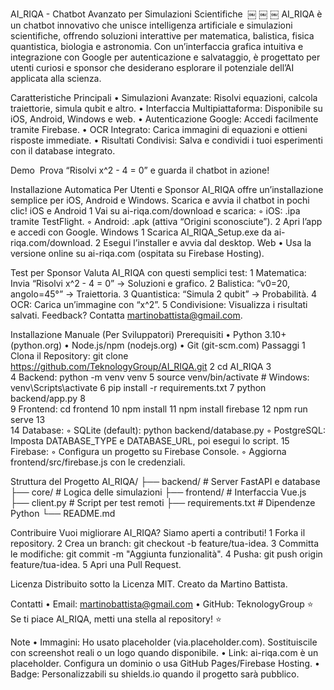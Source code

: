 AI_RIQA - Chatbot Avanzato per Simulazioni Scientifiche
 ￼ ￼ ￼
AI_RIQA è un chatbot innovativo che unisce intelligenza artificiale e simulazioni scientifiche, offrendo soluzioni interattive per matematica, balistica, fisica quantistica, biologia e astronomia. Con un’interfaccia grafica intuitiva e integrazione con Google per autenticazione e salvataggio, è progettato per utenti curiosi e sponsor che desiderano esplorare il potenziale dell’AI applicata alla scienza.

Caratteristiche Principali
	•	Simulazioni Avanzate: Risolvi equazioni, calcola traiettorie, simula qubit e altro.
	•	Interfaccia Multipiattaforma: Disponibile su iOS, Android, Windows e web.
	•	Autenticazione Google: Accedi facilmente tramite Firebase.
	•	OCR Integrato: Carica immagini di equazioni e ottieni risposte immediate.
	•	Risultati Condivisi: Salva e condividi i tuoi esperimenti con il database integrato.

Demo
 Prova “Risolvi x^2 - 4 = 0” e guarda il chatbot in azione!

Installazione Automatica
Per Utenti e Sponsor
AI_RIQA offre un’installazione semplice per iOS, Android e Windows. Scarica e avvia il chatbot in pochi clic!
iOS e Android
	1	Vai su ai-riqa.com/download e scarica:
	◦	iOS: .ipa tramite TestFlight.
	◦	Android: .apk (attiva “Origini sconosciute”).
	2	Apri l’app e accedi con Google.
Windows
	1	Scarica AI_RIQA_Setup.exe da ai-riqa.com/download.
	2	Esegui l’installer e avvia dal desktop.
Web
	•	Usa la versione online su ai-riqa.com (ospitata su Firebase Hosting).

Test per Sponsor
Valuta AI_RIQA con questi semplici test:
	1	Matematica: Invia “Risolvi x^2 - 4 = 0” → Soluzioni e grafico.
	2	Balistica: “v0=20, angolo=45°” → Traiettoria.
	3	Quantistica: “Simula 2 qubit” → Probabilità.
	4	OCR: Carica un’immagine con “x^2”.
	5	Condivisione: Visualizza i risultati salvati.
Feedback? Contatta martinobattista@gmail.com.

Installazione Manuale (Per Sviluppatori)
Prerequisiti
	•	Python 3.10+ (python.org)
	•	Node.js/npm (nodejs.org)
	•	Git (git-scm.com)
Passaggi
	1	Clona il Repository: git clone https://github.com/TeknologyGroup/AI_RIQA.git
	2	cd AI_RIQA
	3	
	4	Backend: python -m venv venv
	5	source venv/bin/activate  # Windows: venv\Scripts\activate
	6	pip install -r requirements.txt
	7	python backend/app.py
	8	
	9	Frontend: cd frontend
	10	npm install
	11	npm install firebase
	12	npm run serve
	13	
	14	Database:
	◦	SQLite (default): python backend/database.py
	◦	PostgreSQL: Imposta DATABASE_TYPE e DATABASE_URL, poi esegui lo script.
	15	Firebase:
	◦	Configura un progetto su Firebase Console.
	◦	Aggiorna frontend/src/firebase.js con le credenziali.

Struttura del Progetto
AI_RIQA/
├── backend/         # Server FastAPI e database
├── core/            # Logica delle simulazioni
├── frontend/        # Interfaccia Vue.js
├── client.py        # Script per test remoti
├── requirements.txt # Dipendenze Python
└── README.md

Contribuire
Vuoi migliorare AI_RIQA? Siamo aperti a contributi!
	1	Forka il repository.
	2	Crea un branch: git checkout -b feature/tua-idea.
	3	Committa le modifiche: git commit -m "Aggiunta funzionalità".
	4	Pusha: git push origin feature/tua-idea.
	5	Apri una Pull Request.

Licenza
Distribuito sotto la Licenza MIT. Creato da Martino Battista.

Contatti
	•	Email: martinobattista@gmail.com
	•	GitHub: TeknologyGroup
⭐ Se ti piace AI_RIQA, metti una stella al repository! ⭐

Note
	•	Immagini: Ho usato placeholder (via.placeholder.com). Sostituiscile con screenshot reali o un logo quando disponibile.
	•	Link: ai-riqa.com è un placeholder. Configura un dominio o usa GitHub Pages/Firebase Hosting.
	•	Badge: Personalizzabili su shields.io quando il progetto sarà pubblico.

